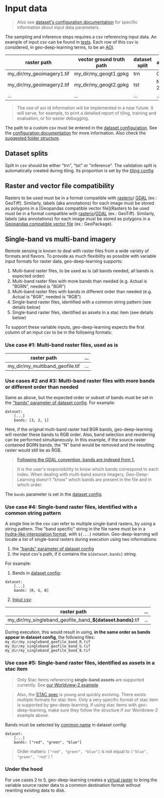# Input data

> Also see [dataset's configuration documentation](../config/dataset/README.md) for specific information about input data 
parameters.

The sampling and inference steps requires a csv referencing input data. An example of input csv can be found in 
[tests](../tests/tiling/tiling_segmentation_binary_ci.csv). Each row of this csv is considered, in geo-deep-learning 
terms, to be an [AOI](https://torchgeo.readthedocs.io/en/latest/user/glossary.html#term-area-of-interest-AOI).

| raster path               | vector ground truth path | dataset split | aoi id (optional) |
|---------------------------|--------------------------|---------------|-------------------|
| my_dir/my_geoimagery1.tif | my_dir/my_geogt1.gpkg    | trn           | Ontario-1         |
| my_dir/my_geoimagery2.tif | my_dir/my_geogt2.gpkg    | tst           | NewBrunswick-23   |
| ...                       | ...                      | ...           | ...               |

> The use of aoi id information will be implemented in a near future. It will serve, for example, to print a detailed 
> report of tiling, training and evaluation, or for easier debugging.

The path to a custom csv must be entered in the 
[dataset configuration](../config/dataset/test_ci_segmentation_binary.yaml). See the 
[configuration documentation](../config/README.md) for more information.
Also check the [suggested folder structure](https://github.com/NRCan/geo-deep-learning#folder-structure).

## Dataset splits
Split in csv should be either "trn", "tst" or "inference". The validation split is automatically created during tiling. 
Its proportion is set by the [tiling config](../config/tiling/README.md#Train-val-percent)

## Raster and vector file compatibility
Rasters to be used must be in a format compatible with 
[rasterio](https://rasterio.readthedocs.io/en/latest/quickstart.html?highlight=supported%20raster%20format#opening-a-dataset-in-reading-mode)/
[GDAL](https://gdal.org/drivers/raster/index.html) (ex.: GeoTiff). Similarly, labels (aka annotations) for each image 
must be stored as polygons in a [Geopandas compatible vector file](Rasters to be used must be in a format compatible 
with [rasterio](https://rasterio.readthedocs.io/en/latest/quickstart.html?highlight=supported%20raster%20format#opening-a-dataset-in-reading-mode)/[GDAL](https://gdal.org/drivers/raster/index.html) 
(ex.: GeoTiff). Similarly, labels (aka annotations) for each image must be stored as polygons in a 
[Geopandas compatible vector file](https://geopandas.org/en/stable/docs/user_guide/io.html#reading-spatial-data) 
(ex.: GeoPackage).

## Single-band vs multi-band imagery

Remote sensing is known to deal with raster files from a wide variety of formats and flavors. To provide as much 
flexibility as possible with variable input formats for raster data, geo-deep-learning supports:
1. Multi-band raster files, to be used as is (all bands needed, all bands is expected order)
2. Multi-band raster files with more bands than needed (e.g. Actual is "BGRN", needed is "BGR")
3. Multi-band raster files with bands in different order than needed (e.g. Actual is "BGR", needed is "RGB")
4. Single-band raster files, identified with a common string pattern (see details below)
5. Single-band raster files, identified as assets in a stac item (see details below)

To support these variable inputs, geo-deep-learning expects the first column of an input csv to be in the 
following formats:

### Use case #1: Multi-band raster files, used as is

| raster path                     | ... |
|---------------------------------|-----|
| my_dir/my_multiband_geofile.tif | ... |

### Use cases #2 and #3: Multi-band raster files with more bands or different order than needed 

Same as above, but the expected order or subset of bands must be set in the 
["bands" parameter of dataset config](../config/dataset/README.md#bands). For example:

```
dataset:
    [...]
    bands: [3, 2, 1]
```

Here, if the original multi-band raster had BGR bands, geo-deep-learning will reorder these bands to RGB order. 
Also, band selection and reordering can be performed simultaneously. In this example, if the source raster contained 
BGRN bands, the "N" band would be removed and the resulting raster would still be as RGB.

> [Following the GDAL convention, bands are indexed from 
> 1.](https://rasterio.readthedocs.io/en/latest/quickstart.html#reading-raster-data)

> It is the user's responsibility to know which bands correspond to each index. When dealing with multi-band source 
> imagery, Geo-Deep-Learning doesn't "know" which bands are present in the file and in which order. 

The `bands` parameter is set in the [dataset config](../config/dataset/test_ci_segmentation_multiclass.yaml).

### Use case #4: Single-band raster files, identified with a common string pattern

A single line in the csv can refer to multiple single-band rasters, by using a string pattern.
The "band specific" string in the file name must be in a 
[hydra-like interpolation format](https://hydra.cc/docs/1.0/advanced/override_grammar/basic/#primitives), with `${...}` 
notation. Geo-deep-learning will locate a list of single-band rasters during execution using two informations:
1. the ["bands" parameter of dataset config](../config/dataset/README.md#bands)
2. the input csv's path, if it contains the `${dataset.bands}` string.

For example:

1. Bands in [dataset config](../config/dataset/test_ci_segmentation_binary.yaml):

```
dataset:
    [...]
    bands: [R, G, B]
```

2. [Input csv](../tests/tiling/tiling_segmentation_binary_ci.csv):

| raster path                                                | ... |
|------------------------------------------------------------|-----|
| my_dir/my_singleband_geofile_band_**${dataset.bands}**.tif | ... |

During execution, this would result in using, **in the same order as bands appear in dataset config**, the following 
files:
`my_dir/my_singleband_geofile_band_R.tif`
`my_dir/my_singleband_geofile_band_G.tif`
`my_dir/my_singleband_geofile_band_B.tif`

### Use case #5: Single-band raster files, identified as assets in a stac item

> Only Stac Items referencing **single-band assets** are supported currently. See 
> [our Worldview-2 example](https://datacube-stage.services.geo.ca/api/collections/spacenet-samples/items/SpaceNet_AOI_2_Las_Vegas-056155973080_01_P001-WV03)

> Also, the [STAC spec](https://github.com/radiantearth/stac-spec/blob/master/item-spec/item-spec.md) is young and 
> quickly evolving. There exists multiple formats for stac item. Only a very specific format of stac item is supported 
> by geo-deep-learning. If using stac items with geo-deep-learning, make sure they follow the structure if our 
> Worldview-2 example above. 

Bands must be selected by [common name](https://github.com/stac-extensions/eo/#common-band-names) in dataset config:

```
dataset:
    [...]
    bands: ["red", "green", "blue"]
```

> Order matters: `["red", "green", "blue"]` is not equal to `["blue", "green", "red"]` !

### Under the hood

For use cases 2 to 5, geo-deep-learning creates a [virtual raster](https://gdal.org/drivers/raster/vrt.html) to bring 
the variable source raster data to a common destination format without rewriting existing data to disk.
